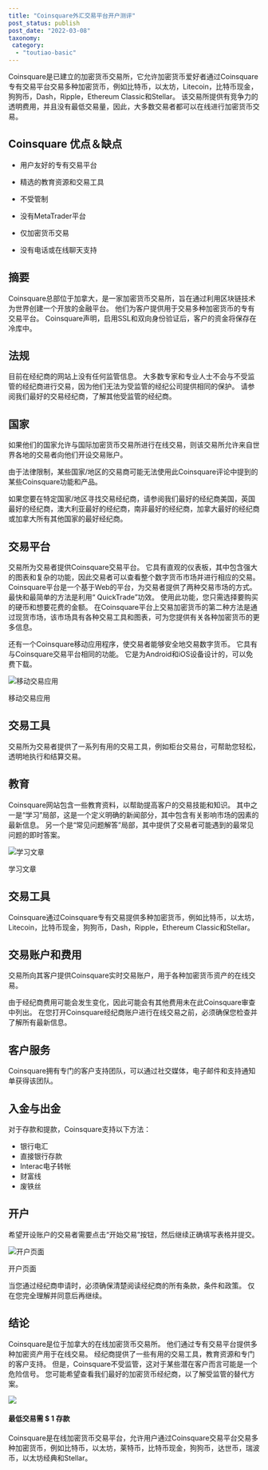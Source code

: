 ```yaml
---
title: "Coinsquare外汇交易平台开户测评"
post_status: publish
post_date: "2022-03-08"
taxonomy:
 category: 
  - "toutiao-basic"
---
```


Coinsquare是已建立的加密货币交易所，它允许加密货币爱好者通过Coinsquare专有交易平台交易多种加密货币，例如比特币，以太坊，Litecoin，比特币现金，狗狗币，Dash，Ripple，Ethereum Classic和Stellar。 该交易所提供有竞争力的透明费用，并且没有最低交易量，因此，大多数交易者都可以在线进行加密货币交易。

## Coinsquare 优点＆缺点

- 用户友好的专有交易平台

- 精选的教育资源和交易工具

- 不受管制

- 没有MetaTrader平台

- 仅加密货币交易

- 没有电话或在线聊天支持


## 摘要

Coinsquare总部位于加拿大，是一家加密货币交易所，旨在通过利用区块链技术为世界创建一个开放的金融平台。 他们为客户提供用于交易多种加密货币的专有交易平台。 Coinsquare声明，启用SSL和双向身份验证后，客户的资金将保存在冷库中。

## 法规

目前在经纪商的网站上没有任何监管信息。 大多数专家和专业人士不会与不受监管的经纪商进行交易，因为他们无法为受监管的经纪公司提供相同的保护。 请参阅我们最好的交易经纪商，了解其他受监管的经纪商。

## 国家

如果他们的国家允许与国际加密货币交易所进行在线交易，则该交易所允许来自世界各地的交易者向他们开设交易账户。

由于法律限制，某些国家/地区的交易商可能无法使用此Coinsquare评论中提到的某些Coinsquare功能和产品。

如果您要在特定国家/地区寻找交易经纪商，请参阅我们最好的经纪商美国，英国最好的经纪商，澳大利亚最好的经纪商，南非最好的经纪商，加拿大最好的经纪商或加拿大所有其他国家的最好经纪商。

## 交易平台

交易所为交易者提供Coinsquare交易平台。 它具有直观的仪表板，其中包含强大的图表和复杂的功能，因此交易者可以查看整个数字货币市场并进行相应的交易。 Coinsquare平台是一个基于Web的平台，为交易者提供了两种交易市场的方式。 最快和最简单的方法是利用“ QuickTrade”功效。 使用此功能，您只需选择要购买的硬币和想要花费的金额。 在Coinsquare平台上交易加密货币的第二种方法是通过现货市场，该市场具有各种交易工具和图表，可为您提供有关各种加密货币的更多信息。

还有一个Coinsquare移动应用程序，使交易者能够安全地交易数字货币。 它具有与Coinsquare交易平台相同的功能。 它是为Android和iOS设备设计的，可以免费下载。

![移动交易应用](https://cdn.fendou.la/funstoutiao/2020/11/Coinsquare-Review-Mobile-Platform-1024x919.jpg "移动交易应用")

移动交易应用

## 交易工具

交易所为交易者提供了一系列有用的交易工具，例如柜台交易台，可帮助您轻松，透明地执行和结算交易。

## 教育

Coinsquare网站包含一些教育资料，以帮助提高客户的交易技能和知识。 其中之一是“学习”局部，这是一个定义明确的新闻部分，其中包含有关影响市场的因素的最新信息。 另一个是“常见问题解答”局部，其中提供了交易者可能遇到的最常见问题的即时答案。

![学习文章](https://cdn.fendou.la/funstoutiao/2020/11/Coin-square-Review-Learning-Articles-1024x229.jpg "学习文章")

学习文章

## 交易工具

Coinsquare通过Coinsquare专有交易提供多种加密货币，例如比特币，以太坊，Litecoin，比特币现金，狗狗币，Dash，Ripple，Ethereum Classic和Stellar。

## 交易账户和费用

交易所向其客户提供Coinsquare实时交易账户，用于各种加密货币资产的在线交易。

由于经纪商费用可能会发生变化，因此可能会有其他费用未在此Coinsquare审查中列出。 在您打开Coinsquare经纪商账户进行在线交易之前，必须确保您检查并了解所有最新信息。

## 客户服务

Coinsquare拥有专门的客户支持团队，可以通过社交媒体，电子邮件和支持通知单获得该团队。

## 入金与出金

对于存款和提款，Coinsquare支持以下方法：

- 银行电汇
- 直接银行存款
- Interac电子转帐
- 财富线
- 废铁丝

## 开户

希望开设账户的交易者需要点击“开始交易”按钮，然后继续正确填写表格并提交。

![开户页面](https://cdn.fendou.la/funstoutiao/2020/11/Coinsquare-Review-Account-Opening-Page-447x1024.jpg "开户页面")

开户页面

当您通过经纪商申请时，必须确保清楚阅读经纪商的所有条款，条件和政策。 仅在您完全理解并同意后再继续。

## 结论

Coinsquare是位于加拿大的在线加密货币交易所。 他们通过专有交易平台提供多种加密资产用于在线交易。 经纪商提供了一些有用的交易工具，教育资源和专门的客户支持。 但是，Coinsquare不受监管，这对于某些潜在客户而言可能是一个危险信号。 您可能希望查看我们最好的加密货币经纪商，以了解受监管的替代方案。

![](https://cdn.fendou.la/funstoutiao/2020/11/Coinsquare-Logo.png)

#### 最低交易需 **$ 1** 存款

Coinsquare是在线加密货币交易平台，允许用户通过Coinsquare交易平台交易多种加密货币，例如比特币，以太坊，莱特币，比特币现金，狗狗币，达世币，瑞波币，以太坊经典和Stellar。
